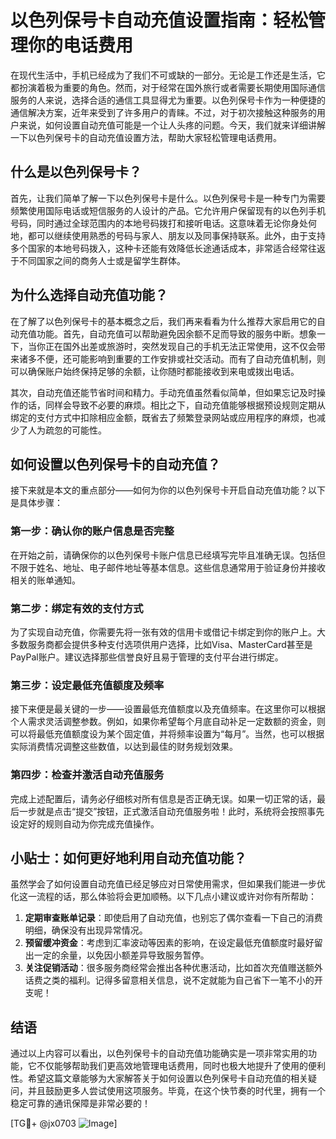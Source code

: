 # 以色列保号卡自动充值设置指南：轻松管理你的电话费用

在现代生活中，手机已经成为了我们不可或缺的一部分。无论是工作还是生活，它都扮演着极为重要的角色。然而，对于经常在国外旅行或者需要长期使用国际通信服务的人来说，选择合适的通信工具显得尤为重要。以色列保号卡作为一种便捷的通信解决方案，近年来受到了许多用户的青睐。不过，对于初次接触这种服务的用户来说，如何设置自动充值可能是一个让人头疼的问题。今天，我们就来详细讲解一下以色列保号卡的自动充值设置方法，帮助大家轻松管理电话费用。

## 什么是以色列保号卡？

首先，让我们简单了解一下以色列保号卡是什么。以色列保号卡是一种专门为需要频繁使用国际电话或短信服务的人设计的产品。它允许用户保留现有的以色列手机号码，同时通过全球范围内的本地号码拨打和接听电话。这意味着无论你身处何地，都可以继续使用熟悉的号码与家人、朋友以及同事保持联系。此外，由于支持多个国家的本地号码拨入，这种卡还能有效降低长途通话成本，非常适合经常往返于不同国家之间的商务人士或是留学生群体。

## 为什么选择自动充值功能？

在了解了以色列保号卡的基本概念之后，我们再来看看为什么推荐大家启用它的自动充值功能。首先，自动充值可以帮助避免因余额不足而导致的服务中断。想象一下，当你正在国外出差或旅游时，突然发现自己的手机无法正常使用，这不仅会带来诸多不便，还可能影响到重要的工作安排或社交活动。而有了自动充值机制，则可以确保账户始终保持足够的余额，让你随时都能接收到来电或拨出电话。

其次，自动充值还能节省时间和精力。手动充值虽然看似简单，但如果忘记及时操作的话，同样会导致不必要的麻烦。相比之下，自动充值能够根据预设规则定期从绑定的支付方式中扣除相应金额，既省去了频繁登录网站或应用程序的麻烦，也减少了人为疏忽的可能性。

## 如何设置以色列保号卡的自动充值？

接下来就是本文的重点部分——如何为你的以色列保号卡开启自动充值功能？以下是具体步骤：

### 第一步：确认你的账户信息是否完整
在开始之前，请确保你的以色列保号卡账户信息已经填写完毕且准确无误。包括但不限于姓名、地址、电子邮件地址等基本信息。这些信息通常用于验证身份并接收相关的账单通知。

### 第二步：绑定有效的支付方式
为了实现自动充值，你需要先将一张有效的信用卡或借记卡绑定到你的账户上。大多数服务商都会提供多种支付选项供用户选择，比如Visa、MasterCard甚至是PayPal账户。建议选择那些信誉良好且易于管理的支付平台进行绑定。

### 第三步：设定最低充值额度及频率
接下来便是最关键的一步——设置最低充值额度以及充值频率。在这里你可以根据个人需求灵活调整参数。例如，如果你希望每个月底自动补足一定数额的资金，则可以将最低充值额度设为某个固定值，并将频率设置为“每月”。当然，也可以根据实际消费情况调整这些数值，以达到最佳的财务规划效果。

### 第四步：检查并激活自动充值服务
完成上述配置后，请务必仔细核对所有信息是否正确无误。如果一切正常的话，最后一步就是点击“提交”按钮，正式激活自动充值服务啦！此时，系统将会按照事先设定好的规则自动为你完成充值操作。

## 小贴士：如何更好地利用自动充值功能？

虽然学会了如何设置自动充值已经足够应对日常使用需求，但如果我们能进一步优化这一流程的话，那么体验将会更加顺畅。以下几点小建议或许对你有所帮助：

1. **定期审查账单记录**：即使启用了自动充值，也别忘了偶尔查看一下自己的消费明细，确保没有出现异常情况。
2. **预留缓冲资金**：考虑到汇率波动等因素的影响，在设定最低充值额度时最好留出一定的余量，以免因小额差异导致服务暂停。
3. **关注促销活动**：很多服务商经常会推出各种优惠活动，比如首次充值赠送额外话费之类的福利。记得多留意相关信息，说不定就能为自己省下一笔不小的开支呢！

## 结语

通过以上内容可以看出，以色列保号卡的自动充值功能确实是一项非常实用的功能，它不仅能够帮助我们更高效地管理电话费用，同时也极大地提升了使用的便利性。希望这篇文章能够为大家解答关于如何设置以色列保号卡自动充值的相关疑问，并且鼓励更多人尝试使用这项服务。毕竟，在这个快节奏的时代里，拥有一个稳定可靠的通讯保障是非常必要的！

[TG💪+ @jx0703 ![Image](https://github.com/user-attachments/assets/dbca1d08-cadb-493c-b0ec-ad6f7a83f270)]